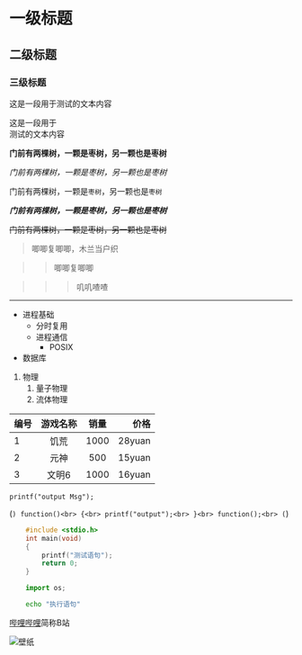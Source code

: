 # 一级标题

## 二级标题

### 三级标题


这是一段用于测试的文本内容

这是一段用于<br>测试的文本内容

**门前有两棵树，一颗是枣树，另一颗也是枣树**

*门前有两棵树，一颗是枣树，另一颗也是枣树*


门前有两棵树，一颗是`枣树`，另一颗也是`枣树`

***门前有两棵树，一颗是枣树，另一颗也是枣树***

~~门前有两棵树，一颗是枣树，另一颗也是枣树~~

> 唧唧复唧唧，木兰当户织

>> 唧唧复唧唧

>>> 叽叽喳喳

*****

* 进程基础
  * 分时复用
  * 进程通信
    * POSIX
* 数据库

1. 物理
   1. 量子物理
   2. 流体物理




编号|游戏名称|销量|价格
---|:--:|:--:|---:
1|饥荒|1000|28yuan
2|元神|500|15yuan
3|文明6|1000|16yuan


`printf("output Msg");`

(```)
	function()<br>
	{<br>
	printf("output");<br>
	}<br>
	function();<br>
(```)


```c
	#include <stdio.h>
	int main(void)
	{
		printf("测试语句");
		return 0;
	}
```


```python
	import os;
```

```bash
	echo "执行语句"
```

[哔哩哔哩](https://www.bilibili.com "点击进入B站")简称B站

![壁纸](http://m.qpic.cn/psc?/V51AZSUj10J7eq0t8yfV4D7yyQ3EcQj1/bqQfVz5yrrGYSXMvKr.cqao0FTQE88NIVcAFddrWRyytrh5LSxedgfxXQ7LdxHEX8Ao*d5W1ZwmpBLuu23cv*3zX4TGisQclOyPLdPik3O0!/b&bo=7ABqAQAAAAABB6c!&rf=viewer_4)  








